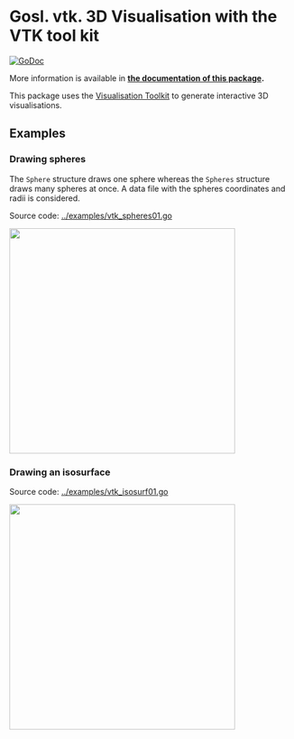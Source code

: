 # Gosl. vtk. 3D Visualisation with the VTK tool kit

[![GoDoc](https://pkg.go.dev/github.com/cpmech/gosl/vtk?status.svg)](https://pkg.go.dev/github.com/cpmech/gosl/vtk) 

More information is available in **[the documentation of this package](https://pkg.go.dev/github.com/cpmech/gosl/vtk).**

This package uses the [Visualisation Toolkit](http://www.vtk.org) to generate interactive 3D
visualisations.

## Examples

### Drawing spheres

The `Sphere` structure draws one sphere whereas the `Spheres` structure draws many spheres at once.
A data file with the spheres coordinates and radii is considered.

Source code: <a href="../examples/vtk_spheres01.go">../examples/vtk_spheres01.go</a>

<div id="container">
<p><img src="../examples/figs/vtk_spheres01.png" width="400"></p>
</div>



### Drawing an isosurface

Source code: <a href="../examples/vtk_isosurf01.go">../examples/vtk_isosurf01.go</a>

<div id="container">
<p><img src="../examples/figs/vtk_isosurf01.png" width="400"></p>
</div>
